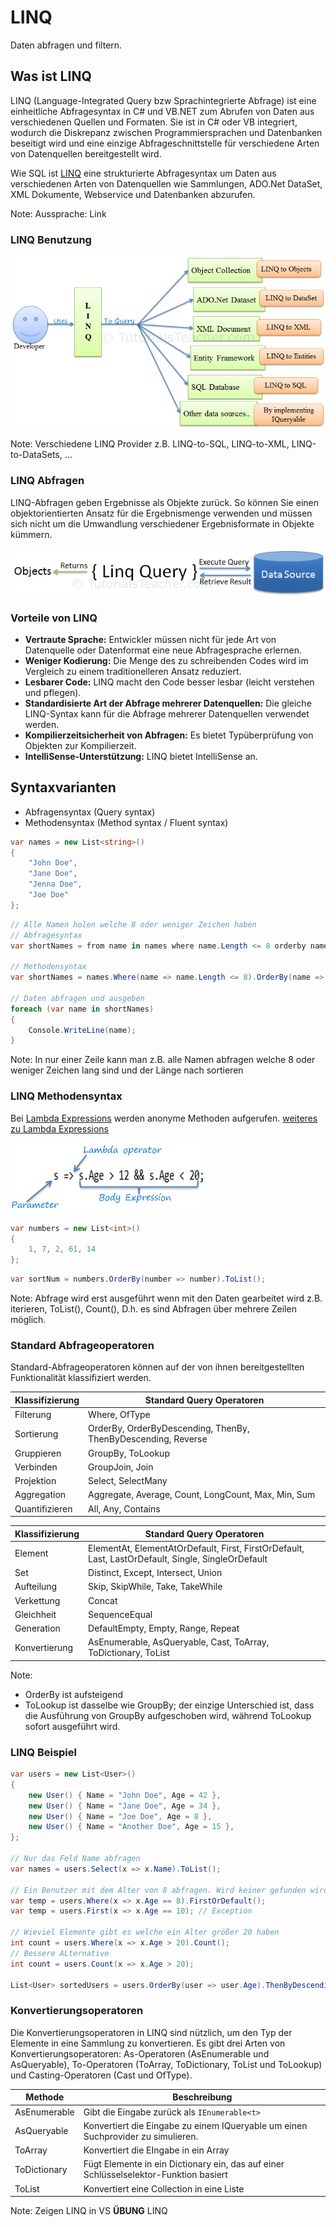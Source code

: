 # LINQ

Daten abfragen und filtern.


<!-- .slide: class="left" -->
## Was ist LINQ

LINQ (Language-Integrated Query bzw Sprachintegrierte Abfrage) ist eine einheitliche Abfragesyntax in C# und VB.NET zum Abrufen von Daten aus verschiedenen Quellen und Formaten. Sie ist in C# oder VB integriert, wodurch die Diskrepanz zwischen Programmiersprachen und Datenbanken beseitigt wird und eine einzige Abfrageschnittstelle für verschiedene Arten von Datenquellen bereitgestellt wird.

Wie SQL ist [LINQ](https://docs.microsoft.com/de-de/dotnet/csharp/programming-guide/concepts/linq/introduction-to-linq-queries) eine strukturierte Abfragesyntax um Daten aus verschiedenen Arten von Datenquellen wie Sammlungen, ADO.Net DataSet, XML Dokumente, Webservice und Datenbanken abzurufen.

Note: Aussprache: Link


<!-- .slide: class="left" -->
### LINQ Benutzung

![LINQ Benutzung](images/Linq.png)

Note: Verschiedene LINQ Provider z.B. LINQ-to-SQL, LINQ-to-XML, LINQ-to-DataSets, ...


<!-- .slide: class="left" -->
### LINQ Abfragen

LINQ-Abfragen geben Ergebnisse als Objekte zurück. So können Sie einen objektorientierten Ansatz für die Ergebnismenge verwenden und müssen sich nicht um die Umwandlung verschiedener Ergebnisformate in Objekte kümmern.

![LINQ Benutzung](images/Linq-execution.png)


<!-- .slide: class="left" -->
### Vorteile von LINQ

* **Vertraute Sprache:** Entwickler müssen nicht für jede Art von Datenquelle oder Datenformat eine neue Abfragesprache erlernen.
* **Weniger Kodierung:** Die Menge des zu schreibenden Codes wird im Vergleich zu einem traditionelleren Ansatz reduziert.
* **Lesbarer Code:** LINQ macht den Code besser lesbar (leicht verstehen und pflegen).
* **Standardisierte Art der Abfrage mehrerer Datenquellen:** Die gleiche LINQ-Syntax kann für die Abfrage mehrerer Datenquellen verwendet werden.
* **Kompilierzeitsicherheit von Abfragen:** Es bietet Typüberprüfung von Objekten zur Kompilierzeit.
* **IntelliSense-Unterstützung:** LINQ bietet IntelliSense an.


<!-- .slide: class="left" -->
## Syntaxvarianten

* Abfragensyntax (Query syntax)
* Methodensyntax (Method syntax / Fluent syntax)

```csharp
var names = new List<string>()  
{  
    "John Doe",  
    "Jane Doe",  
    "Jenna Doe",  
    "Joe Doe"  
};  
```

```csharp
// Alle Namen holen welche 8 oder weniger Zeichen haben
// Abfragesyntax
var shortNames = from name in names where name.Length <= 8 orderby name.Length select name;

// Methodensyntax
var shortNames = names.Where(name => name.Length <= 8).OrderBy(name => name.Length);

// Daten abfragen und ausgeben
foreach (var name in shortNames)  
{
    Console.WriteLine(name);
}

```

Note: In nur einer Zeile kann man z.B. alle Namen abfragen welche 8 oder weniger Zeichen lang sind und der Länge nach sortieren


<!-- .slide: class="left" -->
### LINQ Methodensyntax

Bei [Lambda Expressions](https://docs.microsoft.com/de-de/dotnet/csharp/programming-guide/statements-expressions-operators/lambda-expressions) werden anonyme Methoden aufgerufen. [weiteres zu Lambda Expressions](https://www.tutorialsteacher.com/linq/linq-lambda-expression)

![Lambda Expression](Images/LambdaExpressionStructure.png)

```csharp
var numbers = new List<int>()
{
    1, 7, 2, 61, 14
};
```

```csharp
var sortNum = numbers.OrderBy(number => number).ToList();
```

Note: Abfrage wird erst ausgeführt wenn mit den Daten gearbeitet wird z.B. iterieren, ToList(), Count(),  D.h. es sind Abfragen über mehrere Zeilen möglich.


<!-- .slide: class="left" -->
### Standard Abfrageoperatoren

Standard-Abfrageoperatoren können auf der von ihnen bereitgestellten Funktionalität klassifiziert werden.

Klassifizierung | Standard Query Operatoren
--------------- | ------------------------
Filterung | Where, OfType
Sortierung | OrderBy, OrderByDescending, ThenBy, ThenByDescending, Reverse
Gruppieren | GroupBy, ToLookup
Verbinden | GroupJoin, Join
Projektion | Select, SelectMany
Aggregation | Aggregate, Average, Count, LongCount, Max, Min, Sum
Quantifizieren | All, Any, Contains


<!-- .slide: class="left" -->
Klassifizierung | Standard Query Operatoren
--------------- | ------------------------
Element | ElementAt, ElementAtOrDefault, First, FirstOrDefault, Last, LastOrDefault, Single, SingleOrDefault
Set | Distinct, Except, Intersect, Union
Aufteilung | Skip, SkipWhile, Take, TakeWhile
Verkettung | Concat
Gleichheit | SequenceEqual
Generation | DefaultEmpty, Empty, Range, Repeat
Konvertierung | AsEnumerable, AsQueryable, Cast, ToArray, ToDictionary, ToList

Note: 
* OrderBy ist aufsteigend
* ToLookup ist dasselbe wie GroupBy; der einzige Unterschied ist, dass die Ausführung von GroupBy aufgeschoben wird, während ToLookup sofort ausgeführt wird.


<!-- .slide: class="left" -->
### LINQ Beispiel

```csharp
var users = new List<User>()
{
    new User() { Name = "John Doe", Age = 42 },
    new User() { Name = "Jane Doe", Age = 34 },
    new User() { Name = "Joe Doe", Age = 8 },
    new User() { Name = "Another Doe", Age = 15 },
};

// Nur das Feld Name abfragen
var names = users.Select(x => x.Name).ToList();

// Ein Benutzer mit dem Alter von 8 abfragen. Wird keiner gefunden wird null geliefert
var temp = users.Where(x => x.Age == 8).FirstOrDefault();
var temp = users.First(x => x.Age == 10); // Exception

// Wieviel Elemente gibt es welche ein Alter größer 20 haben
int count = users.Where(x => x.Age > 20).Count();
// Bessere ALternative
int count = users.Count(x => x.Age > 20);

List<User> sortedUsers = users.OrderBy(user => user.Age).ThenByDescending(user => user.Name).ToList();

```


<!-- .slide: class="left" -->
### Konvertierungsoperatoren

Die Konvertierungsoperatoren in LINQ sind nützlich, um den Typ der Elemente in eine Sammlung zu konvertieren. Es gibt drei Arten von Konvertierungsoperatoren: As-Operatoren (AsEnumerable und AsQueryable), To-Operatoren (ToArray, ToDictionary, ToList und ToLookup) und Casting-Operatoren (Cast und OfType).

Methode | Beschreibung
-------| -----------
AsEnumerable | Gibt die Eingabe zurück als `IEnumerable<t>`
AsQueryable | Konvertiert die Eingabe zu einem IQueryable um einen Suchprovider zu simulieren.
ToArray | Konvertiert die EIngabe in ein Array
ToDictionary | Fügt Elemente in ein Dictionary ein, das auf einer Schlüsselselektor-Funktion basiert
ToList | Konvertiert eine Collection in eine Liste

Note: 
Zeigen LINQ in VS
**ÜBUNG** LINQ

